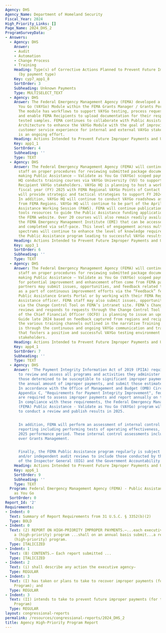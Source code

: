 ```yaml
---
Agency: DHS
Agency_Name: Department of Homeland Security
Fiscal_Year: 2024
High_Priority_Links: []
Page_Name: 2024_DHS_2
ProgramSurveyData:
- Answers:
  - Agency: DHS
    Answer:
    - Audit
    - Automation
    - Change Process
    - Training
    Heading: Type(s) of Corrective Actions Planned to Prevent Future Improper Payments
      (by payment type)
    Key: cyp7_app1_8
    SortOrder: 3
    Subheading: Unknown Payments
    Type: MULTISELECT_TEXT
  - Agency: DHS
    Answer: The Federal Emergency Management Agency (FEMA) developed a Validate as
      You Go (VAYGo) Module within the FEMA Grants Manager / Grants Portal platform.
      The module has workflows to support VAYGo testing, process requests for information,
      and enable FEMA Recipients to upload documentation for their respective VAYGo
      tested samples. FEMA continues to collaborate with Public Assistance Business
      Architecture to enhance the VAYGo Module with the goal of improving the VAYGo
      customer service experience for internal and external VAYGo stakeholders. This
      is an ongoing effort.
    Heading: Actions Intended to Prevent Future Improper Payments and Unknown Payments
    Key: app1_1
    SortOrder: 4
    Subheading: ''
    Type: TEXT
  - Agency: DHS
    Answer: The Federal Emergency Management Agency (FEMA) will continue to train
      staff on proper procedures for reviewing submitted package documentation and
      making Public Assistance – Validate as You Go (VAYGo) scoped payments. VAYGo
      HQ conducts training courses via VAYGo University (VU) to support Regional and
      Recipient VAYGo stakeholders. VAYGo HQ is planning to host a workshop in early
      fiscal year (FY) 2025 with FEMA Regional VAYGo Points of Contact. This workshop
      will provide strategic and tactical strategies to support FY 2024 testing efforts.
      In addition, VAYGo HQ will continue to conduct VAYGo roadshows as requested
      from FEMA Regions. VAYGo HQ will continue to be part of the April 2025 Public
      Assistance Working Session (PAWS). FEMA will continue publication of helpful
      tools resources to guide the Public Assistance funding application process on
      the FEMA website. Over 20 courses will also remain readily available through
      the FEMA Emergency Management Institute (EMI) that can be accessed at any time
      and completed via self-pace. This level of engagement across multiple VAYGo
      spectrums will continue to enhance the level of knowledge required to strengthen
      the Public Assistance program leading to successful VAYGo results.
    Heading: Actions Intended to Prevent Future Improper Payments and Unknown Payments
    Key: app3_1
    SortOrder: 6
    Subheading: ''
    Type: TEXT
  - Agency: DHS
    Answer: The Federal Emergency Management Agency (FEMA) will continue to train
      staff on proper procedures for reviewing submitted package documentation and
      making Public Assistance – Validate as You Go (VAYGo) scoped payments. Areas
      for potential improvement and enhancement often come from FEMA partners. FEMA
      partners may submit issues, opportunities, and feedback related to Public Assistance
      as a part of continuous improvement efforts via the “Feedback” feature in the
      Public Assistance Grants Portal or by working with their FEMA Regional Public
      Assistance officer. FEMA staff may also submit issues, opportunities, and feedback
      via the Change Control Tool on FEMA’s intranet site. FEMA’s Change Control Unit
      reviews and responds to requests through the Change Control Tool. The FEMA Office
      of the Chief Financial Officer (OCFO) is planning to issue an updated VAYGo
      Guide late 2024 based on feedback captured from regions and recipients through
      the various training channels outlined in the narrative Training section. It
      is through the continuous and ongoing VAYGo communication and training channels
      that fosters a positive and successful VAYGo testing environment for all VAYGo
      stakeholders.
    Heading: Actions Intended to Prevent Future Improper Payments and Unknown Payments
    Key: app4_1
    SortOrder: 7
    Subheading: ''
    Type: TEXT
  - Agency: DHS
    Answer: 'The Payment Integrity Information Act of 2019 (PIIA) requires agencies
      to review and assess all programs and activities they administer and identify
      those determined to be susceptible to significant improper payments, estimate
      the annual amount of improper payments, and submit those estimates to Congress.
      In accordance with the Office of Management and Budget (OMB) Circular No. A-123,
      Appendix C, "Requirements for Payment Integrity Improvement", federal agencies
      are required to assess improper payments and report annually on their efforts.
      In compliance with these requirements, the Federal Emergency Management Agency
      (FEMA) Public Assistance - Validate as You Go (VAYGo) program will continue
      to conduct a review and publish results in 2025.


      In addition, FEMA will perform an assessment of internal control over financial
      reporting including performing tests of operating effectiveness, for the FY
      2025 performance period. These internal control assessments include a review
      over Grants Management.


      Finally, the FEMA Public Assistance program regularly is subject to external
      and/or independent audit reviews to include those conducted by the DHS Office
      of the Inspector General (OIG) and the Government Accountability Office (GAO).'
    Heading: Actions Intended to Prevent Future Improper Payments and Unknown Payments
    Key: app6_1
    SortOrder: 9
    Subheading: ''
    Type: TEXT
  Program: Federal Emergency Management Agency (FEMA) - Public Assistance - Validate
    as You Go
  SortOrder: 0
Report_Id: '2'
Requirements:
- Indent: 0
  Text: Summary of Report Requirements from 31 U.S.C. § 3352(b)(2)
  Type: BOLD
- Indent: 0
  Text: (2) REPORT ON HIGH-PRIORITY IMPROPER PAYMENTS.—...each executive agency with
    a (high-priority) program ...shall on an annual basis submit...a report on that
    (high-priority) program.
  Type: ITALICIZED
- Indent: 1
  Text: (B) CONTENTS.— Each report submitted ...
  Type: ITALICIZED
- Indent: 2
  Text: (i) shall describe any action the executive agency—
  Type: REGULAR
- Indent: 3
  Text: (I) has taken or plans to take to recover improper payments (for the High-Priority
    Program); and
  Type: REGULAR
- Indent: 3
  Text: (II) intends to take to prevent future improper payments (for the High-Priority
    Program)
  Type: REGULAR
layout: congressional-reports
permalink: /resources/congressional-reports/2024_DHS_2
title: Agency High-Priority Program Report
---
```

